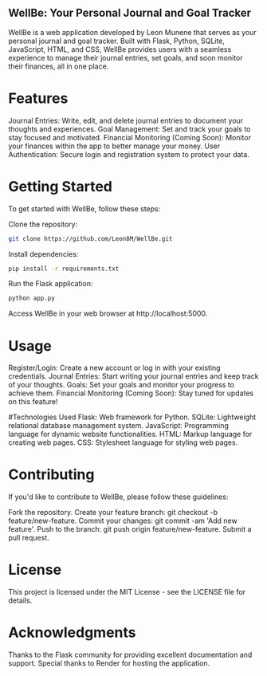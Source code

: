 ## WellBe: Your Personal Journal and Goal Tracker

WellBe is a web application developed by Leon Munene that serves as your personal journal and goal tracker. Built with Flask, Python, SQLite, JavaScript, HTML, and CSS, WellBe provides users with a seamless experience to manage their journal entries, set goals, and soon monitor their finances, all in one place.

# Features
Journal Entries: Write, edit, and delete journal entries to document your thoughts and experiences.
Goal Management: Set and track your goals to stay focused and motivated.
Financial Monitoring (Coming Soon): Monitor your finances within the app to better manage your money.
User Authentication: Secure login and registration system to protect your data.

# Getting Started
To get started with WellBe, follow these steps:

Clone the repository:
```bash
git clone https://github.com/Leon8M/WellBe.git
```
Install dependencies:
```bash
pip install -r requirements.txt
```
Run the Flask application:
```bash
python app.py
```
Access WellBe in your web browser at http://localhost:5000.

# Usage
Register/Login: Create a new account or log in with your existing credentials.
Journal Entries: Start writing your journal entries and keep track of your thoughts.
Goals: Set your goals and monitor your progress to achieve them.
Financial Monitoring (Coming Soon): Stay tuned for updates on this feature!

#Technologies Used
Flask: Web framework for Python.
SQLite: Lightweight relational database management system.
JavaScript: Programming language for dynamic website functionalities.
HTML: Markup language for creating web pages.
CSS: Stylesheet language for styling web pages.

# Contributing
If you'd like to contribute to WellBe, please follow these guidelines:

Fork the repository.
Create your feature branch: git checkout -b feature/new-feature.
Commit your changes: git commit -am 'Add new feature'.
Push to the branch: git push origin feature/new-feature.
Submit a pull request.

# License
This project is licensed under the MIT License - see the LICENSE file for details.

# Acknowledgments
Thanks to the Flask community for providing excellent documentation and support.
Special thanks to Render for hosting the application.
